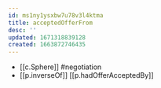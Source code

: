 ```yaml
---
id: ms1ny1ysxbw7u78v3l4ktma
title: acceptedOfferFrom
desc: ''
updated: 1671318839128
created: 1663872746435
---
```


- [[c.Sphere]] #negotiation
- [[p.inverseOf]] [[p.hadOfferAcceptedBy]]